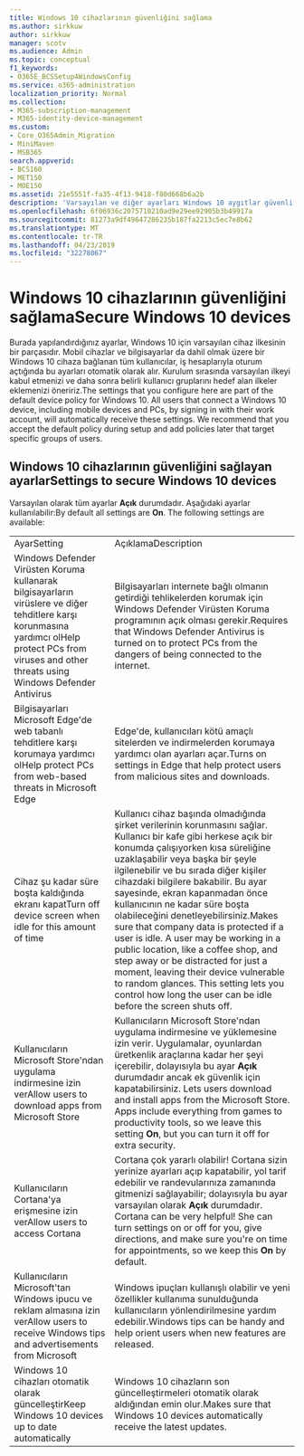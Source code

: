 ```yaml
---
title: Windows 10 cihazlarının güvenliğini sağlama
ms.author: sirkkuw
author: sirkkuw
manager: scotv
ms.audience: Admin
ms.topic: conceptual
f1_keywords:
- O365E_BCSSetup4WindowsConfig
ms.service: o365-administration
localization_priority: Normal
ms.collection:
- M365-subscription-management
- M365-identity-device-management
ms.custom:
- Core_O365Admin_Migration
- MiniMaven
- MSB365
search.appverid:
- BCS160
- MET150
- MOE150
ms.assetid: 21e5551f-fa35-4f13-9418-f80d668b6a2b
description: 'Varsayılan ve diğer ayarları Windows 10 aygıtlar güvenli hakkında bilgi edinin. '
ms.openlocfilehash: 6f06936c2075710210ad9e29ee92905b3b49917a
ms.sourcegitcommit: 81273a9df49647286235b187fa2213c5ec7e8b62
ms.translationtype: MT
ms.contentlocale: tr-TR
ms.lasthandoff: 04/23/2019
ms.locfileid: "32278067"
---
```

# <a name="secure-windows-10-devices"></a><span data-ttu-id="94db8-103">Windows 10 cihazlarının güvenliğini sağlama</span><span class="sxs-lookup"><span data-stu-id="94db8-103">Secure Windows 10 devices</span></span>

<span data-ttu-id="94db8-p101">Burada yapılandırdığınız ayarlar, Windows 10 için varsayılan cihaz ilkesinin bir parçasıdır. Mobil cihazlar ve bilgisayarlar da dahil olmak üzere bir Windows 10 cihaza bağlanan tüm kullanıcılar, iş hesaplarıyla oturum açtığında bu ayarları otomatik olarak alır. Kurulum sırasında varsayılan ilkeyi kabul etmenizi ve daha sonra belirli kullanıcı gruplarını hedef alan ilkeler eklemenizi öneririz.</span><span class="sxs-lookup"><span data-stu-id="94db8-p101">The settings that you configure here are part of the default device policy for Windows 10. All users that connect a Windows 10 device, including mobile devices and PCs, by signing in with their work account, will automatically receive these settings. We recommend that you accept the default policy during setup and add policies later that target specific groups of users.</span></span>
  
## <a name="settings-to-secure-windows-10-devices"></a><span data-ttu-id="94db8-107">Windows 10 cihazlarının güvenliğini sağlayan ayarlar</span><span class="sxs-lookup"><span data-stu-id="94db8-107">Settings to secure Windows 10 devices</span></span>

<span data-ttu-id="94db8-p102">Varsayılan olarak tüm ayarlar **Açık** durumdadır. Aşağıdaki ayarlar kullanılabilir:</span><span class="sxs-lookup"><span data-stu-id="94db8-p102">By default all settings are **On**. The following settings are available:</span></span>
  
|||
|:-----|:-----|
|<span data-ttu-id="94db8-110">Ayar</span><span class="sxs-lookup"><span data-stu-id="94db8-110">Setting</span></span>  <br/> |<span data-ttu-id="94db8-111">Açıklama</span><span class="sxs-lookup"><span data-stu-id="94db8-111">Description</span></span>  <br/> |
|<span data-ttu-id="94db8-112">Windows Defender Virüsten Koruma kullanarak bilgisayarların virüslere ve diğer tehditlere karşı korunmasına yardımcı ol</span><span class="sxs-lookup"><span data-stu-id="94db8-112">Help protect PCs from viruses and other threats using Windows Defender Antivirus</span></span>  <br/> |<span data-ttu-id="94db8-113">Bilgisayarları internete bağlı olmanın getirdiği tehlikelerden korumak için Windows Defender Virüsten Koruma programının açık olması gerekir.</span><span class="sxs-lookup"><span data-stu-id="94db8-113">Requires that Windows Defender Antivirus is turned on to protect PCs from the dangers of being connected to the internet.</span></span>  <br/> |
|<span data-ttu-id="94db8-114">Bilgisayarları Microsoft Edge'de web tabanlı tehditlere karşı korumaya yardımcı ol</span><span class="sxs-lookup"><span data-stu-id="94db8-114">Help protect PCs from web-based threats in Microsoft Edge</span></span>  <br/> |<span data-ttu-id="94db8-115">Edge'de, kullanıcıları kötü amaçlı sitelerden ve indirmelerden korumaya yardımcı olan ayarları açar.</span><span class="sxs-lookup"><span data-stu-id="94db8-115">Turns on settings in Edge that help protect users from malicious sites and downloads.</span></span>  <br/> |
|<span data-ttu-id="94db8-116">Cihaz şu kadar süre boşta kaldığında ekranı kapat</span><span class="sxs-lookup"><span data-stu-id="94db8-116">Turn off device screen when idle for this amount of time</span></span>  <br/> |<span data-ttu-id="94db8-p103">Kullanıcı cihaz başında olmadığında şirket verilerinin korunmasını sağlar. Kullanıcı bir kafe gibi herkese açık bir konumda çalışıyorken kısa süreliğine uzaklaşabilir veya başka bir şeyle ilgilenebilir ve bu sırada diğer kişiler cihazdaki bilgilere bakabilir. Bu ayar sayesinde, ekran kapanmadan önce kullanıcının ne kadar süre boşta olabileceğini denetleyebilirsiniz.</span><span class="sxs-lookup"><span data-stu-id="94db8-p103">Makes sure that company data is protected if a user is idle. A user may be working in a public location, like a coffee shop, and step away or be distracted for just a moment, leaving their device vulnerable to random glances. This setting lets you control how long the user can be idle before the screen shuts off.</span></span>  <br/> |
|<span data-ttu-id="94db8-120">Kullanıcıların Microsoft Store'ndan uygulama indirmesine izin ver</span><span class="sxs-lookup"><span data-stu-id="94db8-120">Allow users to download apps from Microsoft Store</span></span>  <br/> |<span data-ttu-id="94db8-p104">Kullanıcıların Microsoft Store'ndan uygulama indirmesine ve yüklemesine izin verir. Uygulamalar, oyunlardan üretkenlik araçlarına kadar her şeyi içerebilir, dolayısıyla bu ayar **Açık** durumdadır ancak ek güvenlik için kapatabilirsiniz.  </span><span class="sxs-lookup"><span data-stu-id="94db8-p104">Lets users download and install apps from the Microsoft Store. Apps include everything from games to productivity tools, so we leave this setting **On**, but you can turn it off for extra security.  </span></span><br/> |
|<span data-ttu-id="94db8-123">Kullanıcıların Cortana'ya erişmesine izin ver</span><span class="sxs-lookup"><span data-stu-id="94db8-123">Allow users to access Cortana</span></span>  <br/> |<span data-ttu-id="94db8-p105">Cortana çok yararlı olabilir! Cortana sizin yerinize ayarları açıp kapatabilir, yol tarif edebilir ve randevularınıza zamanında gitmenizi sağlayabilir; dolayısıyla bu ayar varsayılan olarak **Açık** durumdadır.  </span><span class="sxs-lookup"><span data-stu-id="94db8-p105">Cortana can be very helpful! She can turn settings on or off for you, give directions, and make sure you're on time for appointments, so we keep this **On** by default.  </span></span><br/> |
|<span data-ttu-id="94db8-126">Kullanıcıların Microsoft'tan Windows ipucu ve reklam almasına izin ver</span><span class="sxs-lookup"><span data-stu-id="94db8-126">Allow users to receive Windows tips and advertisements from Microsoft</span></span>  <br/> |<span data-ttu-id="94db8-127">Windows ipuçları kullanışlı olabilir ve yeni özellikler kullanıma sunulduğunda kullanıcıların yönlendirilmesine yardım edebilir.</span><span class="sxs-lookup"><span data-stu-id="94db8-127">Windows tips can be handy and help orient users when new features are released.</span></span>  <br/> |
|<span data-ttu-id="94db8-128">Windows 10 cihazları otomatik olarak güncelleştir</span><span class="sxs-lookup"><span data-stu-id="94db8-128">Keep Windows 10 devices up to date automatically</span></span>  <br/> |<span data-ttu-id="94db8-129">Windows 10 cihazların son güncelleştirmeleri otomatik olarak aldığından emin olur.</span><span class="sxs-lookup"><span data-stu-id="94db8-129">Makes sure that Windows 10 devices automatically receive the latest updates.</span></span>  <br/> |
   

